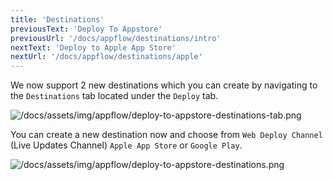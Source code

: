 ```yaml
---
title: 'Destinations'
previousText: 'Deploy To Appstore'
previousUrl: '/docs/appflow/destinations/intro'
nextText: 'Deploy to Apple App Store'
nextUrl: '/docs/appflow/destinations/apple'
---
```


We now support 2 new destinations which you can create by navigating to the `Destinations` tab located under the `Deploy` tab.

![/docs/assets/img/appflow/deploy-to-appstore-destinations-tab.png](/docs/assets/img/appflow/deploy-to-appstore-destinations-tab.png)

You can create a new destination now and choose from `Web Deploy Channel` (Live Updates Channel) `Apple App Store` or `Google Play`. 

![/docs/assets/img/appflow/deploy-to-appstore-destinations.png](/docs/assets/img/appflow/deploy-to-appstore-destinations.png)
